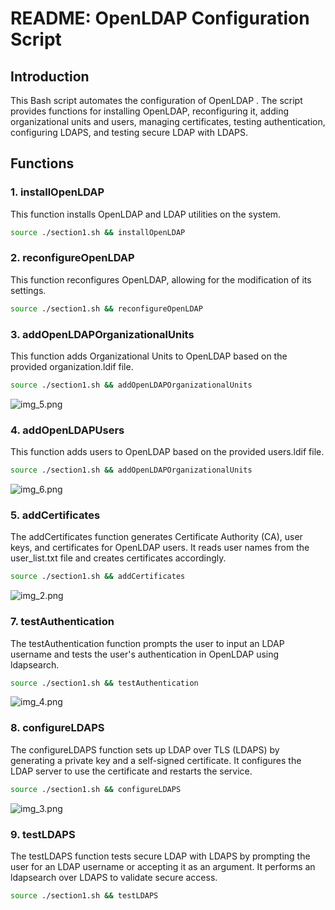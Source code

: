 # README: OpenLDAP Configuration Script

## Introduction

This Bash script automates the configuration of OpenLDAP . The script provides functions for installing OpenLDAP, reconfiguring it, adding organizational units and users, managing certificates, testing authentication, configuring LDAPS, and testing secure LDAP with LDAPS.

## Functions

### 1. installOpenLDAP

This function installs OpenLDAP and LDAP utilities on the system.

~~~sh
source ./section1.sh && installOpenLDAP
   ~~~

### 2. reconfigureOpenLDAP
   This function reconfigures OpenLDAP, allowing for the modification of its settings.
~~~sh
source ./section1.sh && reconfigureOpenLDAP
 ~~~

### 3. addOpenLDAPOrganizationalUnits
   This function adds Organizational Units to OpenLDAP based on the provided organization.ldif file.
   ~~~sh
source ./section1.sh && addOpenLDAPOrganizationalUnits
 ~~~
![img_5.png](img_5.png)
### 4. addOpenLDAPUsers
   This function adds users to OpenLDAP based on the provided users.ldif file.

   ~~~sh
source ./section1.sh && addOpenLDAPOrganizationalUnits
 ~~~

![img_6.png](img_6.png)

### 5. addCertificates
The addCertificates function generates Certificate Authority (CA), user keys, and certificates for OpenLDAP users. It reads user names from the user_list.txt file and creates certificates accordingly.
   ~~~sh
source ./section1.sh && addCertificates
 ~~~
![img_2.png](img_2.png)

### 7. testAuthentication
   The testAuthentication function prompts the user to input an LDAP username and tests the user's authentication in OpenLDAP using ldapsearch.
   ~~~sh
   source ./section1.sh && testAuthentication
 ~~~

![img_4.png](img_4.png)
### 8. configureLDAPS
   The configureLDAPS function sets up LDAP over TLS (LDAPS) by generating a private key and a self-signed certificate. It configures the LDAP server to use the certificate and restarts the service.

   ~~~sh
source ./section1.sh && configureLDAPS
 ~~~

![img_3.png](img_3.png)

### 9. testLDAPS
   The testLDAPS function tests secure LDAP with LDAPS by prompting the user for an LDAP username or accepting it as an argument. It performs an ldapsearch over LDAPS to validate secure access.

   ~~~sh
source ./section1.sh && testLDAPS
 ~~~
